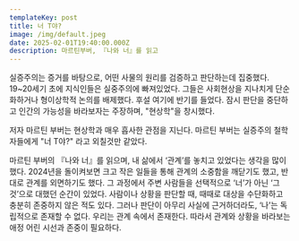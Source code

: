 ```yaml
---
templateKey: post
title: 너 T야?
image: /img/default.jpeg
date: 2025-02-01T19:40:00.000Z
description: 마르틴부버, 『나와 너』를 읽고
---
```



실증주의는 증거를 바탕으로, 어떤 사물의 원리를 검증하고 판단하는데 집중했다. 19~20세기 초에 지식인들은 실중주의에 빠져있었다. 그들은 사회현상을 지나치게 단순화하거나 형이상학적 논의를 배제했다. 후설 여기에 반기를 들었다. 잠시 판단을 중단하고 인간의 가능성을 바라보자는 주장하며, "현상학"을 창시했다. 

저자 마르틴 부버는 현상학과 매우 흡사한 관점을 지닌다. 마르틴 부버는 실증주의 철학자들에게 "너 T야?" 라고 외칠것만 같았다. 

마르틴 부버의 『나와 너』를 읽으며, 내 삶에서 ‘관계’를 놓치고 있었다는 생각을 많이 했다. 2024년을 돌이켜보면 크고 작은 일들을 통해 관계의 소중함을 깨닫기도 했고, 반대로 관계를 외면하기도 했다. 그 과정에서 주변 사람들을 선택적으로 ‘너’가 아닌 ‘그것’으로 대했던 순간이 있었다. 사람이나 상황을 판단할 때, 때때로 대상을 수단화하고 충분히 존중하지 않은 적도 있다. 그러나 판단이 아무리 사실에 근거하더라도, ‘나’는 독립적으로 존재할 수 없다. 우리는 관계 속에서 존재한다. 따라서 관계와 상황을 바라보는 애정 어린 시선과 존중이 필요하다.
